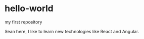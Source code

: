 # hello-world
my first repository

Sean here, I like to learn new technologies like React and Angular.

